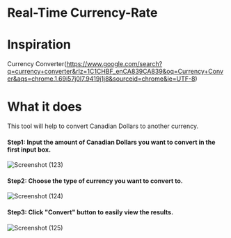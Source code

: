# Real-Time Currency-Rate
# Inspiration
Currency Converter(https://www.google.com/search?q=currency+converter&rlz=1C1CHBF_enCA839CA839&oq=Currency+Conver&aqs=chrome.1.69i57j0l7.9419j1j8&sourceid=chrome&ie=UTF-8)

# What it does
This tool will help to convert Canadian Dollars to another currency.

#### Step1: Input the amount of Canadian Dollars you want to convert in the first input box.

![Screenshot (123)](https://user-images.githubusercontent.com/43207918/66447117-35414f80-ea1b-11e9-929b-63995877dbd8.png)

#### Step2: Choose the type of currency you want to convert to.

![Screenshot (124)](https://user-images.githubusercontent.com/43207918/66447191-7d607200-ea1b-11e9-9ad7-7c40c5401acf.png)

#### Step3: Click "Convert" button to easily view the results.

![Screenshot (125)](https://user-images.githubusercontent.com/43207918/66447280-ef38bb80-ea1b-11e9-9e19-1031a60a5383.png)

